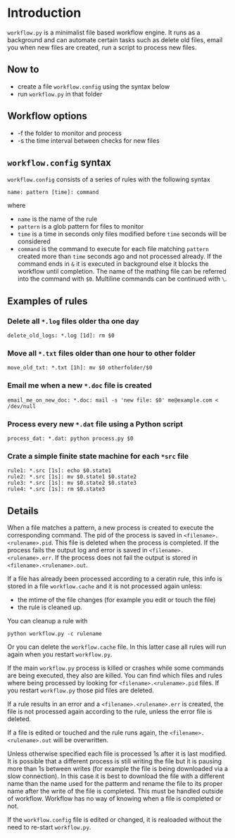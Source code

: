 # Introduction

`workflow.py` is a minimalist file based workflow engine. It runs as a background and can automate certain tasks such as delete old files, email you when new files are created, run a script to process new files.

## Now to

- create a file `workflow.config` using the syntax below
- run `workflow.py` in that folder

## Workflow options

- -f <path> the folder to monitor and process
- -s <seconds> the time interval between checks for new files

## `workflow.config` syntax

`workflow.config` consists of a series of rules with the following syntax

    name: pattern [time]: command

where 
- `name` is the name of the rule
- `pattern` is a glob pattern for files to monitor
- `time` is a time in seconds only files modified before `time` seconds will be considered
- `command` is the command to execute for each file matching `pattern` created more than `time` seconds ago and not processed already. If the command ends in `&` it is executed in background else it blocks the workflow until completion. The name of the mathing file can be referred into the command with `$0`. Multiline commands can be continued with `\`.

## Examples of rules

### Delete all `*.log` files older tha one day

    delete_old_logs: *.log [1d]: rm $0

### Move all `*.txt` files older than one hour to other folder

    move_old_txt: *.txt [1h]: mv $0 otherfolder/$0

### Email me when a new `*.doc` file is created

    email_me_on_new_doc: *.doc: mail -s 'new file: $0' me@example.com < /dev/null

### Process every new `*.dat` file using a Python script

    process_dat: *.dat: python process.py $0

### Crate a simple finite state machine for each `*src` file

    rule1: *.src [1s]: echo $0.state1
    rule2: *.src [1s]: mv $0.state1 $0.state2
    rule3: *.src [1s]: mv $0.state2 $0.state3
    rule4: *.src [1s]: rm $0.state3

## Details

When a file matches a pattern, a new process is created to execute the corresponding command. The pid of the process is saved in `<filename>.<rulename>.pid`. This file is deleted when the process is completed. If the process fails the output log and error is saved in `<filename>.<rulename>.err`. If the process does not fail the output is stored in `<filename>.<rulename>.out`.

If a file has already been processed according to a ceratin rule, this info is stored in a file `workflow.cache` and it is not processed again unless:

- the mtime of the file changes (for example you edit or touch the file)
- the rule is cleaned up.

You can cleanup a rule with

    python workflow.py -c rulename

Or you can delete the `workflow.cache` file. In this latter case all rules will run again when you restart `workflow.py`.

If the main `workflow.py` process is killed or crashes while some commands are being executed, they also are killed. You can find which files and rules where being processed by looking for `<filename>.<rulename>.pid` files. If you restart `workflow.py` those pid files are deleted.

If a rule results in an error and a `<filename>.<rulename>.err` is created, the file is not processed again according to the rule, unless the error file is deleted.

If a file is edited or touched and the rule runs again, the `<filename>.<rulename>.out` will be overwritten.

Unless otherwise specified each file is processed 1s after it is last modified. It is possible that a different process is still writing the file but it is pausing more than 1s between writes (for example the file is being downloaded via a slow connection). In this case it is best to download the file with a different name than the name used for the patterm and rename the file to its proper name after the write of the file is completed. This must be handled outside of workflow. Workflow has no way of knowing when a file is completed or not.

If the `workflow.config` file is edited or changed, it is realoaded without the need to re-start `workflow.py`. 